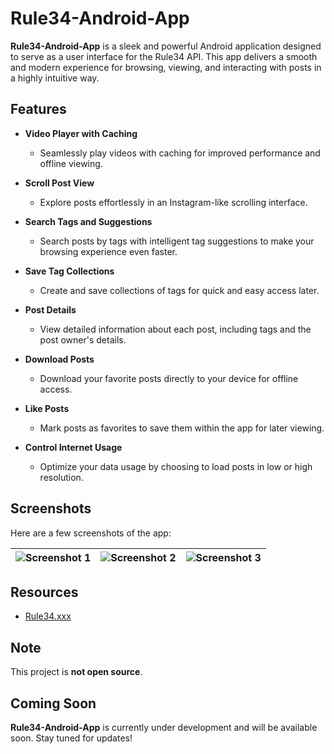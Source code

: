 # Rule34-Android-App

**Rule34-Android-App** is a sleek and powerful Android application designed to serve as a user interface for the Rule34 API. This app delivers a smooth and modern experience for browsing, viewing, and interacting with posts in a highly intuitive way.

## Features

- **Video Player with Caching**
  - Seamlessly play videos with caching for improved performance and offline viewing.

- **Scroll Post View**
  - Explore posts effortlessly in an Instagram-like scrolling interface.

- **Search Tags and Suggestions**
  - Search posts by tags with intelligent tag suggestions to make your browsing experience even faster.

- **Save Tag Collections**
  - Create and save collections of tags for quick and easy access later.

- **Post Details**
  - View detailed information about each post, including tags and the post owner's details.

- **Download Posts**
  - Download your favorite posts directly to your device for offline access.

- **Like Posts**
  - Mark posts as favorites to save them within the app for later viewing.

- **Control Internet Usage**
  - Optimize your data usage by choosing to load posts in low or high resolution.

## Screenshots

Here are a few screenshots of the app:

| ![Screenshot 1](path/to/screenshot1.png) | ![Screenshot 2](path/to/screenshot2.png) | ![Screenshot 3](path/to/screenshot3.png) |
|-----------------------------------------|-----------------------------------------|-----------------------------------------|

## Resources

- [Rule34.xxx](https://rule34.xxx)

## Note

This project is **not open source**.

## Coming Soon

**Rule34-Android-App** is currently under development and will be available soon. Stay tuned for updates!

